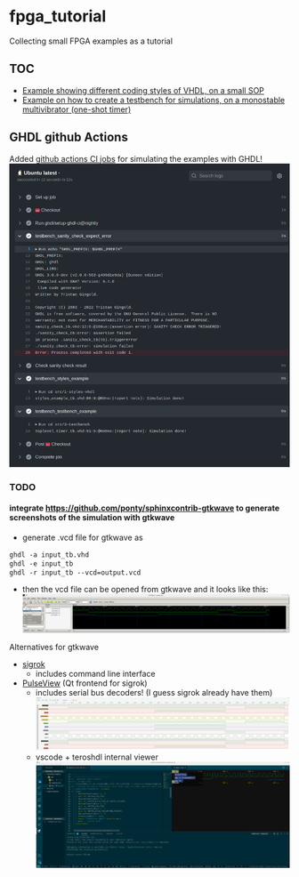 # fpga_tutorial
Collecting small FPGA examples as a tutorial
## TOC
* [Example showing different coding styles of VHDL, on a small SOP](src/1-styles-vhdl)
* [Example on how to create a testbench for simulations, on a monostable multivibrator (one-shot timer)](src/3-testbench)
## GHDL github Actions
Added [github actions CI jobs](https://github.com/naelolaiz/fpga_tutorial/actions) for simulating the examples with GHDL!
![screenshot github action](doc/screenshot_ci_job_with_ghdl.png)
### TODO
#### integrate https://github.com/ponty/sphinxcontrib-gtkwave to generate screenshots of the simulation with gtkwave  
* generate .vcd file for gtkwave as
```
ghdl -a input_tb.vhd
ghdl -e input_tb
ghdl -r input_tb --vcd=output.vcd
```
* then the vcd file can be opened from gtkwave and it looks like this:
![gtkwave of simulation of example 3](doc/screenshot_gtkwave_on_example_3.png)

Alternatives for gtkwave
 * [sigrok](https://sigrok.org/wiki/Main_Page)
   * includes command line interface
 * [PulseView](https://sigrok.org/wiki/PulseView) (Qt frontend for sigrok)
   * includes serial bus decoders! (I guess sigrok already have them)
![pulseview screenshot on example 3](doc/screenshot_pulseview_on_example_3.png)
   * vscode + teroshdl internal viewer
![vscode+teroshdl signal and code view](doc/screenshot_vscode_with_teroshdl_on_example_3.png)
